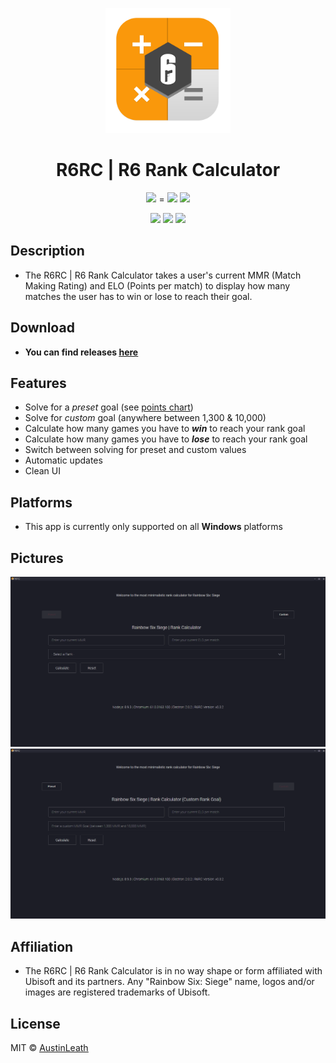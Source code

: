 
<p align="center">
  <img src="assets/images/r6rc-icon.png" width="200"/>
  <h1 align="center">R6RC | R6 Rank Calculator</h3>
  <p align="center">
    <img src="https://img.shields.io/github/release/austinleath/mmrcalculator.svg" />
    = <img src="https://img.shields.io/github/downloads/austinleath/mmrcalculator/latest/total.svg" />
    <a href="https://www.paypal.com/cgi-bin/webscr?cmd=_s-xclick&hosted_button_id=3NS3ZERCW9GD8">
    <img src="https://img.shields.io/badge/Donate-PayPal-green.svg"/></a>
  </p>
  <p align="center">
    <img src="https://img.shields.io/david/austinleath/mmrcalculator.svg" />
    <img src="https://img.shields.io/github/downloads/AustinLeath/mmrcalculator/total.svg" />
    <img src="https://img.shields.io/github/license/austinleath/mmrcalculator.svg" />
  </p>
</p>

## Description
- The R6RC | R6 Rank Calculator takes a user's current MMR (Match Making Rating) and ELO (Points per match) to display how many matches the user has to win or lose to reach their goal.

## Download
- **You can find releases <u>[here](https://www.github.com/austinleath/mmrcalculator/releases)**</u>

## Features
- Solve for a <i>preset</i> goal (see <u>[points chart](https://github.com/AustinLeath/mmrcalculator/blob/master/assets/images/ranks.jpg)</u>)
- Solve for <i>custom</i> goal (anywhere between 1,300 & 10,000)
- Calculate how many games you have to <i>**win**</i> to reach your rank goal
- Calculate how many games you have to <i>**lose**</i> to reach your rank goal
- Switch between solving for preset and custom values
- Automatic updates
- Clean UI

## Platforms
- This app is currently only supported on all **Windows** platforms

## Pictures
 ![rmpic1.png](assets/images/rmpic1.PNG)
 ![rmpic2.png](assets/images/rmpic2.PNG)

## Affiliation
- The R6RC | R6 Rank Calculator is in no way shape or form affiliated with Ubisoft and its partners. Any "Rainbow Six: Siege" name, logos and/or images are registered trademarks of Ubisoft.

## License
MIT © <u>[AustinLeath](https://github.com/AustinLeath/mmrcalculator/blob/master/LICENSE)</u>
